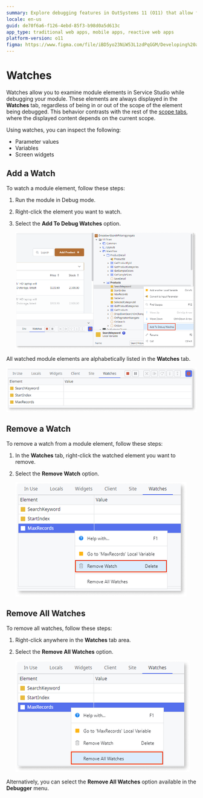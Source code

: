 ```yaml
---
summary: Explore debugging features in OutSystems 11 (O11) that allow for monitoring module elements via the Watches tab in Service Studio.
locale: en-us
guid: de70f6a6-f126-4ebd-85f3-b98d0a5d613c
app_type: traditional web apps, mobile apps, reactive web apps
platform-version: o11
figma: https://www.figma.com/file/iBD5yo23NiW53L1zdPqGGM/Developing%20an%20Application?node-id=4036:29260
---
```


# Watches

Watches allow you to examine module elements in Service Studio while debugging your module. These elements are always displayed in the **Watches** tab, regardless of being in or out of the scope of the element being debugged. This behavior contrasts with the rest of the [scope tabs](<debugger-ui-reference.md#scope-tabs-area>), where the displayed content depends on the current scope.

Using watches, you can inspect the following:

* Parameter values
* Variables
* Screen widgets


## Add a Watch

To watch a module element, follow these steps:

1. Run the module in Debug mode.
1. Right-click the element you want to watch.
1. Select the **Add To Debug Watches** option. 

    ![Screenshot showing how to add a watch to a module element in Service Studio](images/watches-add-ss.png "Adding a Watch in Service Studio")

All watched module elements are alphabetically listed in the **Watches** tab. 

![Screenshot of the Watches tab in Service Studio displaying a list of watched module elements](images/watches-tab-ss.png "Watches Tab in Service Studio")

## Remove a Watch

To remove a watch from a module element, follow these steps:

1. In the **Watches** tab, right-click the watched element you want to remove.
1. Select the **Remove Watch** option.

    ![Screenshot illustrating the removal of a watch from a module element in Service Studio](images/watches-remove-ss.png "Removing a Watch in Service Studio")


## Remove All Watches

To remove all watches, follow these steps:

1. Right-click anywhere in the **Watches** tab area.
1. Select the **Remove All Watches** option. 

    ![Screenshot showing the option to remove all watches at once in Service Studio](images/watches-removeall-ss.png "Removing All Watches in Service Studio")

Alternatively, you can select the **Remove All Watches** option available in the **Debugger** menu.

